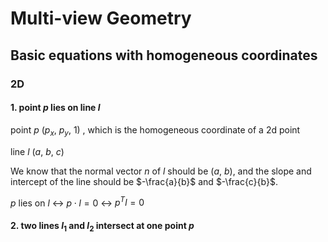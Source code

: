 # Multi-view Geometry

## Basic equations with homogeneous coordinates

### 2D

#### 1. point $p$ lies on line $l$
point $p$ ($p_x$, $p_y$, 1)  , which is the homogeneous coordinate of a 2d point

line $l$ ($a$, $b$, $c$)

We know that the normal vector $n$ of $l$ should be ($a$, $b$), and the slope and intercept of the line should be $-\frac{a}{b}$ and $-\frac{c}{b}$.

$p$ lies on $l$ <-> $p\cdot l=0$ <-> $p^{T}l=0$

#### 2. two lines $l_1$ and $l_2$ intersect at one point $p$
 